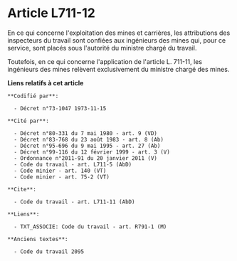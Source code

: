 # Article L711-12

En ce qui concerne l'exploitation des mines et carrières, les attributions des inspecteurs du travail sont confiées aux
ingénieurs des mines qui, pour ce service, sont placés sous l'autorité du ministre chargé du travail.

Toutefois, en ce qui concerne l'application de l'article L. 711-11, les ingénieurs des mines relèvent exclusivement du
ministre chargé des mines.

**Liens relatifs à cet article**

	**Codifié par**:

	  - Décret n°73-1047 1973-11-15

	**Cité par**:

	  - Décret n°80-331 du 7 mai 1980 - art. 9 (VD)
	  - Décret n°83-768 du 23 août 1983 - art. 8 (Ab)
	  - Décret n°95-696 du 9 mai 1995 - art. 27 (Ab)
	  - Décret n°99-116 du 12 février 1999 - art. 3 (V)
	  - Ordonnance n°2011-91 du 20 janvier 2011 (V)
	  - Code du travail - art. L711-5 (AbD)
	  - Code minier - art. 140 (VT)
	  - Code minier - art. 75-2 (VT)

	**Cite**:

	  - Code du travail - art. L711-11 (AbD)

	**Liens**:

	  - TXT_ASSOCIE: Code du travail - art. R791-1 (M)

	**Anciens textes**:

	  - Code du travail 2095
